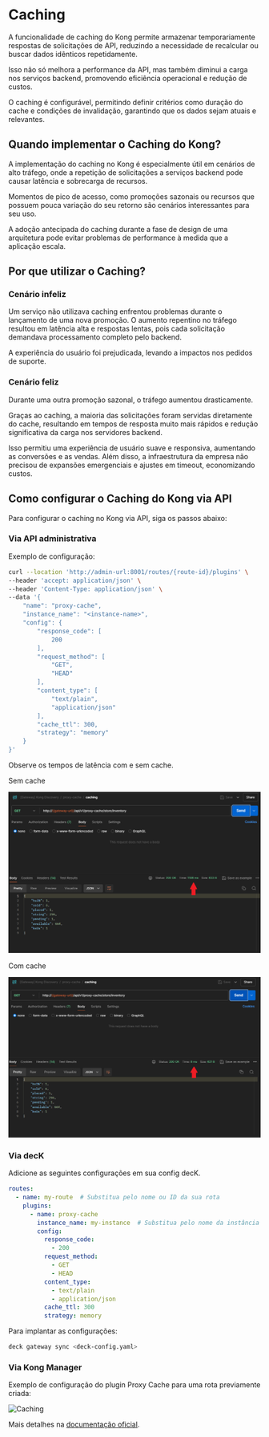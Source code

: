 # Caching

A funcionalidade de caching do Kong permite armazenar temporariamente respostas de solicitações de API, reduzindo a necessidade de recalcular ou buscar dados idênticos repetidamente.

Isso não só melhora a performance da API, mas também diminui a carga nos serviços backend, promovendo eficiência operacional e redução de custos.

O caching é configurável, permitindo definir critérios como duração do cache e condições de invalidação, garantindo que os dados sejam atuais e relevantes.

## Quando implementar o Caching do Kong?

A implementação do caching no Kong é especialmente útil em cenários de alto tráfego, onde a repetição de solicitações a serviços backend pode causar latência e sobrecarga de recursos.

Momentos de pico de acesso, como promoções sazonais ou recursos que possuem pouca variação do seu retorno são cenários interessantes para seu uso.

A adoção antecipada do caching durante a fase de design de uma arquitetura pode evitar problemas de performance à medida que a aplicação escala.

## Por que utilizar o Caching?

### Cenário infeliz

Um serviço não utilizava caching enfrentou problemas durante o lançamento de uma nova promoção. O aumento repentino no tráfego resultou em latência alta e respostas lentas, pois cada solicitação demandava processamento completo pelo backend.

A experiência do usuário foi prejudicada, levando a impactos nos pedidos de suporte.

### Cenário feliz

Durante uma outra promoção sazonal, o tráfego aumentou drasticamente.

Graças ao caching, a maioria das solicitações foram servidas diretamente do cache, resultando em tempos de resposta muito mais rápidos e redução significativa da carga nos servidores backend.

Isso permitiu uma experiência de usuário suave e responsiva, aumentando as conversões e as vendas. Além disso, a infraestrutura da empresa não precisou de expansões emergenciais e ajustes em timeout, economizando custos.

## Como configurar o Caching do Kong via API

Para configurar o caching no Kong via API, siga os passos abaixo:

### Via API administrativa

Exemplo de configuração:

```bash
curl --location 'http://admin-url:8001/routes/{route-id}/plugins' \
--header 'accept: application/json' \
--header 'Content-Type: application/json' \
--data '{
    "name": "proxy-cache",
    "instance_name": "<instance-name>",
    "config": {
        "response_code": [
            200
        ],
        "request_method": [
            "GET",
            "HEAD"
        ],
        "content_type": [
            "text/plain",
            "application/json"
        ],
        "cache_ttl": 300,
        "strategy": "memory"
    }
}'
```

Observe os tempos de latência com e sem cache.

Sem cache

<div style="text-align: center;">
  <img src="/assets/img/gateway/kong/capacities/cache/caching-no-cache.png" alt="cors" width="700"/>
</div>

Com cache

<div style="text-align: center;">
  <img src="/assets/img/gateway/kong/capacities/cache/caching-with-cache.png" alt="cors" width="700"/>
</div>

### Via decK

Adicione as seguintes configurações em sua config decK.

```yaml
routes:
  - name: my-route  # Substitua pelo nome ou ID da sua rota
    plugins:
      - name: proxy-cache
        instance_name: my-instance  # Substitua pelo nome da instância do plugin
        config:
          response_code:
            - 200
          request_method:
            - GET
            - HEAD
          content_type:
            - text/plain
            - application/json
          cache_ttl: 300
          strategy: memory
```

Para implantar as configurações:

```bash
deck gateway sync <deck-config.yaml>
```

### Via Kong Manager

Exemplo de configuração do plugin Proxy Cache para uma rota previamente criada:

![Caching](/kong-gateway/assets/gifs/kong/capacities/cache.gif)

Mais detalhes na [documentação oficial](https://docs.konghq.com/hub/kong-inc/proxy-cache).
